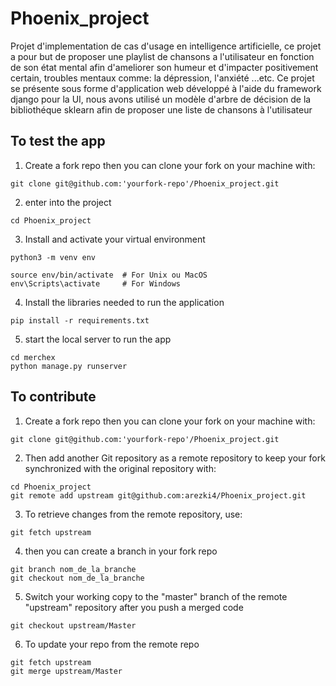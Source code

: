 # Phoenix_project
Projet d'implementation de cas d'usage en intelligence artificielle, ce projet a pour but de proposer une playlist de chansons a l'utilisateur en fonction de son état mental afin d'ameliorer son humeur et d'impacter positivement certain, troubles mentaux comme: la dépression, l'anxiété ...etc.
Ce projet se présente sous forme d'application web développé à l'aide du framework django pour la UI, nous avons utilisé un modèle d'arbre de décision de la bibliothéque sklearn afin de proposer une liste de chansons à l'utilisateur

## To test the app

1. Create a fork repo then you can clone your fork on your machine with:
```
git clone git@github.com:'yourfork-repo'/Phoenix_project.git
```
2. enter into the project
```
cd Phoenix_project
```
3. Install and activate your virtual environment
```
python3 -m venv env

source env/bin/activate  # For Unix ou MacOS
env\Scripts\activate     # For Windows
```
4. Install the libraries needed to run the application
```
pip install -r requirements.txt
``` 
5. start the local server to run the app
```
cd merchex
python manage.py runserver
```

## To contribute
1. Create a fork repo then you can clone your fork on your machine with:
```
git clone git@github.com:'yourfork-repo'/Phoenix_project.git
```
2. Then add another Git repository as a remote repository to keep your fork synchronized with the original repository with:
```
cd Phoenix_project
git remote add upstream git@github.com:arezki4/Phoenix_project.git
```
3. To retrieve changes from the remote repository, use:
```
git fetch upstream
```
4. then you can create a branch in your fork repo
```
git branch nom_de_la_branche
git checkout nom_de_la_branche
```
5. Switch your working copy to the "master" branch of the remote "upstream" repository after you push a merged code 
```
git checkout upstream/Master
```
6. To update your repo from the remote repo
```
git fetch upstream
git merge upstream/Master
```
